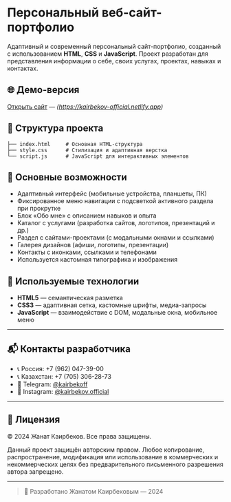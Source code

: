 # Персональный веб-сайт-портфолио

Адаптивный и современный персональный сайт-портфолио, созданный с использованием **HTML**, **CSS** и **JavaScript**. Проект разработан для представления информации о себе, своих услугах, проектах, навыках и контактах.

## 🌐 Демо-версия

[Открыть сайт](#) — *(https://kairbekov-official.netlify.app)*

## 📁 Структура проекта

```
├── index.html     # Основная HTML-структура
├── style.css      # Стилизация и адаптивная верстка
└── script.js      # JavaScript для интерактивных элементов
```

## 🔧 Основные возможности

- Адаптивный интерфейс (мобильные устройства, планшеты, ПК)
- Фиксированное меню навигации с подсветкой активного раздела при прокрутке
- Блок «Обо мне» с описанием навыков и опыта
- Каталог с услугами (разработка сайтов, логотипов, презентаций и др.)
- Раздел с сайтами-проектами (с модальными окнами и ссылками)
- Галерея дизайнов (афиши, логотипы, презентации)
- Контакты с иконками, ссылками и телефонами
- Используется кастомная типографика и изображения

## 🧰 Используемые технологии

- **HTML5** — семантическая разметка
- **CSS3** — адаптивная сетка, кастомные шрифты, медиа-запросы
- **JavaScript** — взаимодействие с DOM, модальные окна, мобильное меню

---

## 📬 Контакты разработчика

- 📞 Россия: +7 (962) 047-39-00  
- 📞 Казахстан: +7 (705) 306-28-73  
- 💬 Telegram: [@kairbekoff](https://t.me/kairbekoff)  
- 📸 Instagram: [@kairbekov.official](https://www.instagram.com/kairbekov.official)

---
## 📄 Лицензия

© 2024 Жанат Каирбеков. Все права защищены.

Данный проект защищён авторским правом. Любое копирование, распространение, модификация или использование в коммерческих и некоммерческих целях без предварительного письменного разрешения автора запрещено.

---

> 🖤 Разработано Жанатом Каирбековым — 2024